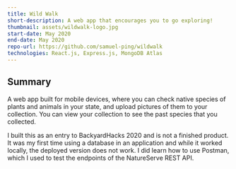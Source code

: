 ```yaml
---
title: Wild Walk
short-description: A web app that encourages you to go exploring!
thumbnail: assets/wildwalk-logo.jpg
start-date: May 2020
end-date: May 2020
repo-url: https://github.com/samuel-ping/wildwalk
technologies: React.js, Express.js, MongoDB Atlas
---
```

## Summary

A web app built for mobile devices, where you can check native species of plants and animals in your state, and upload pictures of them to your collection. You can view your collection to see the past species that you collected.

I built this as an entry to BackyardHacks 2020 and is not a finished product. It was my first time using a database in an application and while it worked locally, the deployed version does not work. I did learn how to use Postman, which I used to test the endpoints of the NatureServe REST API.
